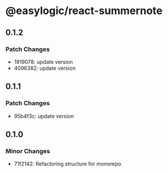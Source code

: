 # @easylogic/react-summernote

## 0.1.2

### Patch Changes

- 1919078: update version
- 4096382: update version

## 0.1.1

### Patch Changes

- 95b4f3c: update version

## 0.1.0

### Minor Changes

- 71f2142: Refactoring structure for monorepo

